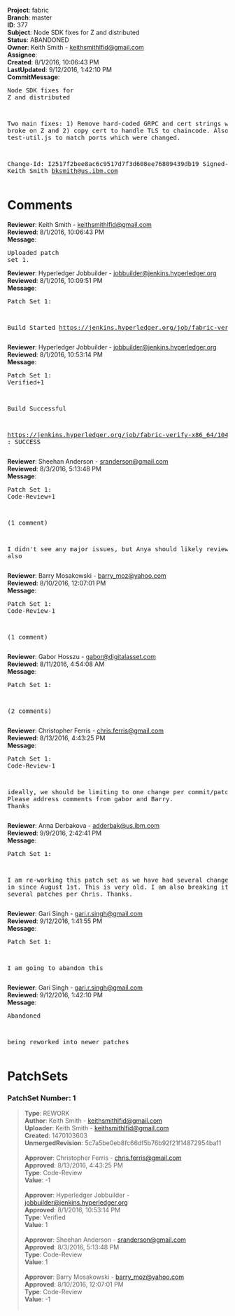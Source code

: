<strong>Project</strong>: fabric<br><strong>Branch</strong>: master<br><strong>ID</strong>: 377<br><strong>Subject</strong>: Node SDK fixes for Z and distributed<br><strong>Status</strong>: ABANDONED<br><strong>Owner</strong>: Keith Smith - keithsmithlfid@gmail.com<br><strong>Assignee</strong>:<br><strong>Created</strong>: 8/1/2016, 10:06:43 PM<br><strong>LastUpdated</strong>: 9/12/2016, 1:42:10 PM<br><strong>CommitMessage</strong>:<br><pre>Node SDK fixes for Z and distributed

Two main fixes: 1) Remove hard-coded GRPC and cert strings which broke on Z and
2) copy cert to handle TLS to chaincode.
Also changed test-util.js to match ports which were changed.

Change-Id: I2517f2bee8ac6c9517d7f3d608ee76809439db19
Signed-off-by: Keith Smith <bksmith@us.ibm.com>
</pre><h1>Comments</h1><strong>Reviewer</strong>: Keith Smith - keithsmithlfid@gmail.com<br><strong>Reviewed</strong>: 8/1/2016, 10:06:43 PM<br><strong>Message</strong>: <pre>Uploaded patch set 1.</pre><strong>Reviewer</strong>: Hyperledger Jobbuilder - jobbuilder@jenkins.hyperledger.org<br><strong>Reviewed</strong>: 8/1/2016, 10:09:51 PM<br><strong>Message</strong>: <pre>Patch Set 1:

Build Started https://jenkins.hyperledger.org/job/fabric-verify-x86_64/104/</pre><strong>Reviewer</strong>: Hyperledger Jobbuilder - jobbuilder@jenkins.hyperledger.org<br><strong>Reviewed</strong>: 8/1/2016, 10:53:14 PM<br><strong>Message</strong>: <pre>Patch Set 1: Verified+1

Build Successful 

https://jenkins.hyperledger.org/job/fabric-verify-x86_64/104/ : SUCCESS</pre><strong>Reviewer</strong>: Sheehan Anderson - sranderson@gmail.com<br><strong>Reviewed</strong>: 8/3/2016, 5:13:48 PM<br><strong>Message</strong>: <pre>Patch Set 1: Code-Review+1

(1 comment)

I didn't see any major issues, but Anya should likely review this also</pre><strong>Reviewer</strong>: Barry Mosakowski - barry_moz@yahoo.com<br><strong>Reviewed</strong>: 8/10/2016, 12:07:01 PM<br><strong>Message</strong>: <pre>Patch Set 1: Code-Review-1

(1 comment)</pre><strong>Reviewer</strong>: Gabor Hosszu - gabor@digitalasset.com<br><strong>Reviewed</strong>: 8/11/2016, 4:54:08 AM<br><strong>Message</strong>: <pre>Patch Set 1:

(2 comments)</pre><strong>Reviewer</strong>: Christopher Ferris - chris.ferris@gmail.com<br><strong>Reviewed</strong>: 8/13/2016, 4:43:25 PM<br><strong>Message</strong>: <pre>Patch Set 1: Code-Review-1

ideally, we should be limiting to one change per commit/patchset. Please address comments from gabor and Barry. Thanks</pre><strong>Reviewer</strong>: Anna Derbakova - adderbak@us.ibm.com<br><strong>Reviewed</strong>: 9/9/2016, 2:42:41 PM<br><strong>Message</strong>: <pre>Patch Set 1:

I am re-working this patch set as we have had several changes to go in since August 1st. This is very old. I am also breaking it up into several patches per Chris. Thanks.</pre><strong>Reviewer</strong>: Gari Singh - gari.r.singh@gmail.com<br><strong>Reviewed</strong>: 9/12/2016, 1:41:55 PM<br><strong>Message</strong>: <pre>Patch Set 1:

I am going to abandon this</pre><strong>Reviewer</strong>: Gari Singh - gari.r.singh@gmail.com<br><strong>Reviewed</strong>: 9/12/2016, 1:42:10 PM<br><strong>Message</strong>: <pre>Abandoned

being reworked into newer patches</pre><h1>PatchSets</h1><h3>PatchSet Number: 1</h3><blockquote><strong>Type</strong>: REWORK<br><strong>Author</strong>: Keith Smith - keithsmithlfid@gmail.com<br><strong>Uploader</strong>: Keith Smith - keithsmithlfid@gmail.com<br><strong>Created</strong>: 1470103603<br><strong>UnmergedRevision</strong>: 5c7a5be0eb8fc66df5b76b92f21f14872954ba11<br><br><strong>Approver</strong>: Christopher Ferris - chris.ferris@gmail.com<br><strong>Approved</strong>: 8/13/2016, 4:43:25 PM<br><strong>Type</strong>: Code-Review<br><strong>Value</strong>: -1<br><br><strong>Approver</strong>: Hyperledger Jobbuilder - jobbuilder@jenkins.hyperledger.org<br><strong>Approved</strong>: 8/1/2016, 10:53:14 PM<br><strong>Type</strong>: Verified<br><strong>Value</strong>: 1<br><br><strong>Approver</strong>: Sheehan Anderson - sranderson@gmail.com<br><strong>Approved</strong>: 8/3/2016, 5:13:48 PM<br><strong>Type</strong>: Code-Review<br><strong>Value</strong>: 1<br><br><strong>Approver</strong>: Barry Mosakowski - barry_moz@yahoo.com<br><strong>Approved</strong>: 8/10/2016, 12:07:01 PM<br><strong>Type</strong>: Code-Review<br><strong>Value</strong>: -1<br><br></blockquote>